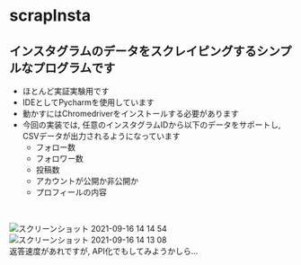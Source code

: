 # scrapInsta
## インスタグラムのデータをスクレイピングするシンプルなプログラムです<br>
* ほとんど実証実験用です<br>
* IDEとしてPycharmを使用しています<br>
* 動かすにはChromedriverをインストールする必要があります<br>
* 今回の実装では, 任意のインスタグラムIDから以下のデータをサポートし, CSVデータが出力されるようになっています
  * フォロー数
  * フォロワー数
  * 投稿数
  * アカウントが公開か非公開か
  * プロフィールの内容
<br>

![スクリーンショット 2021-09-16 14 14 54](https://user-images.githubusercontent.com/85482075/133553852-71bfaf8d-f605-4609-9610-d49ff3db6883.png)<br>
![スクリーンショット 2021-09-16 14 13 08](https://user-images.githubusercontent.com/85482075/133553871-6fce9210-7c50-4a5a-a6d0-3f88b4d638ca.png)<br>
返答速度があれですが, API化でもしてみようかしら...

